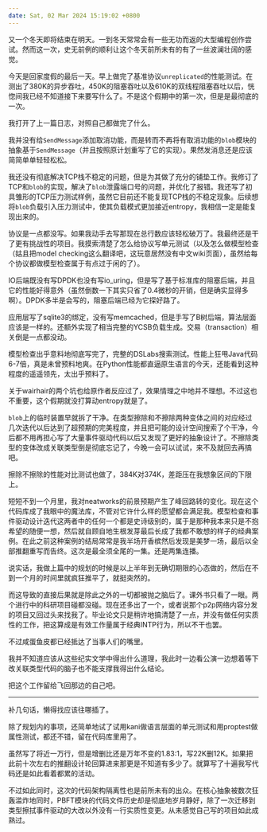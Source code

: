 ```yaml
---
date: Sat, 02 Mar 2024 15:19:02 +0800
---
```


又一个冬天即将结束在明天。一到冬天常常会有一些无功而返的大型编程创作尝试。然而这一次，史无前例的顺利让这个冬天前所未有的有了一丝波澜壮阔的感觉。

今天是回家度假的最后一天。早上做完了基准协议`unreplicated`的性能测试。在测出了380K的异步吞吐，450K的阻塞吞吐以及610K的双线程阻塞吞吐以后，恍惚间我已经不知道接下来要写什么了。不是这个假期中的第一次，但是是最彻底的一次。

我打开了上一篇日志，对照自己都做完了什么。

我并没有给`SendMessage`添加取消功能，而是转而不再将有取消功能的`blob`模块的抽象基于`SendMessage`（并且按照原计划重写了它的实现）。果然发消息还是应该简简单单轻轻松松。

我还没有彻底解决TCP栈不稳定的问题，但是为其做了充分的铺垫工作。我修订了TCP和`blob`的实现，解决了`blob`泄露端口号的问题，并优化了报错。我还写了初具雏形的TCP压力测试样例，虽然它目前还不能复现TCP栈的不稳定现象。后续想将`blob`负载引入压力测试中，使其负载模式更加接近entropy，我相信一定是能复现出来的。

协议是一点都没写。如果我动手去写那现在总行数应该轻松破万了。我最终还是干了更有挑战性的项目。我摸索清楚了怎么给协议写单元测试（以及怎么做模型检查（姑且把model checking这么翻译吧，这玩意居然没有中文wiki页面），虽然给每个协议都做模型检查属于有点过于闲的了）。

IO后端既没有写DPDK也没有写io_uring，但是写了基于标准库的阻塞后端，并且它的性能好得意外（虽然倒数一下其实只省了0.4微秒的开销，但是确实显得多啊）。DPDK多半是会写的，阻塞后端已经为它探好路了。

应用层写了sqlite3的绑定，没有写memcached，但是手写了B树后端，算法层面应该是一样的。还额外实现了相当完整的YCSB负载生成。交易（transaction）相关倒是一点都没动。

模型检查出乎意料地彻底写完了，完整的DSLabs搜索测试。性能上狂甩Java代码6-7倍，真是未曾预料地爽。在Python性能都直逼原生语言的今天，还能看到这种程度的遥遥领先，太出乎预料了。

关于wairhair的两个坑也给原作者反应过了，效果情理之中地并不理想。不过这也不重要，这个假期就没打算动entropy就是了。

`blob`上的临时装置早就拆了干净。在类型擦除和不擦除两种变体之间的对应经过几次迭代以后达到了超预期的完美程度，并且把可能的设计空间搜索了个干净，今后都不用再担心写了大量事件驱动代码以后又发现了更好的抽象设计了。不擦除类型的变体改成关联类型倒是彻底忘记了，今晚一会可以试试，来不及就回去再搞吧。

擦除不擦除的性能对比测试也做了，384K对374K，差距压在我想象区间的下限上。

短短不到一个月里，我对neatworks的前景预期产生了峰回路转的变化。现在这个代码库成了我眼中的魔法库，不管对它许什么样的愿望都会满足我。模型检查和事件驱动设计迭代这两者中的任何一个都是史诗级别的，属于是那种我本来只是不抱希望的随便一想，然后就自顾自地生根发芽最后长成了我都不敢想的样子的经典案例。在此之前这种案例的结局常常是我半场开香槟然后发现是美梦一场，最后以全部推翻重写而告终。这次是最全须全尾的一集。还是两集连播。

说实话，我做上篇中的规划的时候是以上半年到无确切期限的心态做的，然后在不到一个月的时间里就疯狂推平了，就挺突然的。

而这导致的直接后果就是除此之外的一切都被抛之脑后了。课外书只看了一眼。两个进行中的科研项目碰都没碰。现在还多出了一个，或者说那个p2p网络内容分发的项目又回过头来找我了。毕业论文只是稍许地搞清楚了一点，并没有做任何实质性的工作，把这算成是有效工作量属于经典INTP行为，所以不干也罢。

不过咸蛋鱼皮都已经抵达了当事人们的嘴里。

我并不知道应该从这些纪实文学中得出什么道理，我此时一边看公演一边想着等下改关联类型代码的脑子也不能支撑我得出什么结论。

把这个工作留给飞回那边的自己吧。

----

补几句话，懒得找应该往哪插了。

除了规划内的事项，还简单地试了试用kani做语言层面的单元测试和用proptest做属性测试，都还不错，留在代码库里用了。

虽然写了将近一万行，但是增删比还是万年不变的1.83:1，写22K删12K。如果把此前十次左右的推翻设计轮回算进来那更是不知道有多少了。就算写了十遍我写代码还是如此看着都累的活动。

不过如此同时，这次的代码架构隔离性也是前所未有的出众。在核心抽象被数次狂轰滥炸地同时，PBFT模块的代码文件历史却是彻底地岁月静好，除了一次迁移到类型擦拭事件驱动的大改以外没有一行实质性变更。从未感觉自己写的项目如此成熟过。